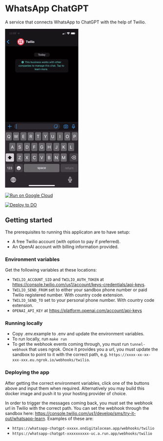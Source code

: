# WhatsApp ChatGPT

A service that connects WhatsApp to ChatGPT with the help of Twilio.

![](image.gif)

[![Run on Google Cloud](https://deploy.cloud.run/button.svg)](https://deploy.cloud.run)

[![Deploy to DO](https://www.deploytodo.com/do-btn-blue.svg)](https://cloud.digitalocean.com/apps/new?repo=https://github.com/oliverbenns/whatsapp-chatgpt/tree/main)

## Getting started

The prerequisites to running this applicaton are to have setup:

- A free Twilio account (with option to pay if preferred).
- An OpenAI account with billing information provided.

### Environment variables

Get the following variables at these locations:

- `TWILIO_ACCOUNT_SID` and `TWILIO_AUTH_TOKEN` at https://console.twilio.com/us1/account/keys-credentials/api-keys.
- `TWILIO_SEND_FROM` set to either your sandbox phone number or paid Twilio registered number. With country code extension.
- `TWILIO_SEND_TO` set to your personal phone number. With country code extension.
- `OPENAI_API_KEY` at https://platform.openai.com/account/api-keys

### Running locally

- Copy .env.example to .env and update the environment variables.
- To run locally, run `make run`
- To get the webhook events coming through, you must run `tunnel-webhook` that uses ngrok. Once it provides you a url, you must update the sandbox to point to it with the correct path, e.g. `https://xxxx-xx-xx-xxx-xxx.eu.ngrok.io/webhooks/twilio`.

### Deploying the app

After getting the correct environment variables, click one of the buttons above and input them when required. Alternatively you may build this docker image and push it to your hosting provider of choice.

In order to trigger the messages coming back, you must set the webhook url in Twilio with the correct path. You can set the webhook through the sandbox here: https://console.twilio.com/us1/develop/sms/try-it-out/whatsapp-learn. Examples of these are:

- `https://whatsapp-chatgpt-xxxxx.ondigitalocean.app/webhooks/twilio`
- `https://whatsapp-chatgpt-xxxxxxxxxx-uc.a.run.app/webhooks/twilio`
